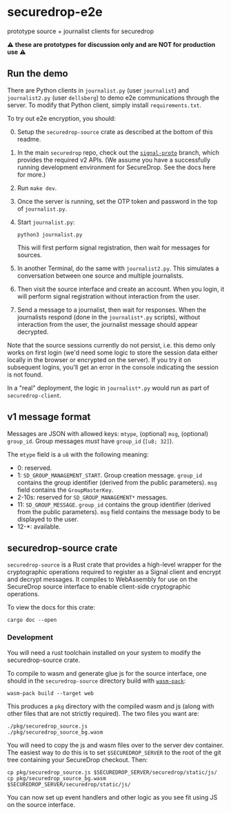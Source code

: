 # securedrop-e2e
prototype source + journalist clients for securedrop

⚠️ **these are prototypes for discussion only and are NOT for production use** ⚠️

## Run the demo

There are Python clients in `journalist.py` (user `journalist`) and `journalist2.py` (user `dellsberg`) to demo e2e communications through the server.
To modify that Python client, simply install `requirements.txt`.

To try out e2e encryption, you should:

0. Setup the `securedrop-source` crate as described at the bottom of this readme.
1. In the main `securedrop` repo, check out the [`signal-proto`](https://github.com/freedomofpress/securedrop/tree/signal-proto.) branch,
   which provides the required v2 APIs.
   (We assume you have a successfully running development environment for SecureDrop.
   See the docs here for more.)
1. Run `make dev`.
1. Once the server is running, set the OTP token and password in the top of `journalist.py`.
1. Start `journalist.py`:

   ```
   python3 journalist.py
   ```

   This will first perform signal registration, then wait for messages for sources.
1. In another Terminal, do the same with `journalist2.py`.
   This simulates a conversation between one source and multiple journalists.
1. Then visit the source interface and create an account.
   When you login, it will perform signal registration without interaction from the user.
1. Send a message to a journalist, then wait for responses.
   When the journalists respond (done in the `journalist*.py` scripts),
   without interaction from the user, the journalist message should appear decrypted.

Note that the source sessions currently do not persist, i.e. this demo only works on first login (we'd need some logic to store the session data either locally in the browser or encrypted on the server). If you try it on subsequent logins, you'll get an error in the console indicating the session is not found.

In a "real" deployment, the logic in `journalist*.py` would run as part of `securedrop-client`.

## v1 message format

Messages are JSON with allowed keys: `mtype`, (optional) `msg`, (optional) `group_id`.
Group messages _must_ have `group_id` (`[u8; 32]`).

The `mtype` field is a `u8` with the following meaning:
* 0: reserved.
* 1: `SD_GROUP_MANAGEMENT_START`. Group creation message. `group_id` contains the group identifier (derived from the public parameters). `msg` field contains the `GroupMasterKey`.
* 2-10s: reserved for `SD_GROUP_MANAGEMENT*` messages.
* 11: `SD_GROUP_MESSAGE`. `group_id` contains the group identifier (derived from the public parameters). `msg` field contains the message body to be displayed to the user.
* 12-*: available.

## securedrop-source crate

`securedrop-source` is a Rust crate that provides a high-level wrapper for the cryptographic operations required to register as a Signal client and encrypt and decrypt messages. It compiles to WebAssembly for use on the SecureDrop source interface to enable client-side cryptographic operations.

To view the docs for this crate:

```
cargo doc --open
```

### Development

You will need a rust toolchain installed on your system to modify the securedrop-source crate.

To compile to wasm and generate glue js for the source interface, one should in the `securedrop-source` directory build with [`wasm-pack`](https://github.com/rustwasm/wasm-pack):

```
wasm-pack build --target web
```

This produces a `pkg` directory with the compiled wasm and js (along with other files that are not strictly required). The two files you want are:

```
./pkg/securedrop_source.js
./pkg/securedrop_source_bg.wasm
```

You will need to copy the js and wasm files over to the server dev container. The easiest way to do this is to set `$SECUREDROP_SERVER` to the root of the git tree containing your SecureDrop checkout. Then:

```
cp pkg/securedrop_source.js $SECUREDROP_SERVER/securedrop/static/js/
cp pkg/securedrop_source_bg.wasm $SECUREDROP_SERVER/securedrop/static/js/
```

You can now set up event handlers and other logic as you see fit using JS on the source interface.
